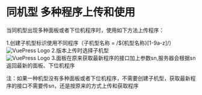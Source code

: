 # 同机型 多种程序上传和使用

当同机型出现多种面板或者下位机程序时，使用如下方法上传程序：    

1.创建子机型标识使用不同程序（子机型名称 = /${机型名称}[1-9a-z]/）
![VuePress Logo](/images/version1.png)
2.版本上传时选择子机型  
![VuePress Logo](/images/version2.png)
3.面板在原来获取最新程序的接口加上参数sn,服务器会根据sn返回最新的面板、下位机程序

注：如果一种机型没有多种面板或者下位机程序，不需要创建子机型，获取最新程序的接口不需要传sn，还是按原来的方式上传和获取程序
